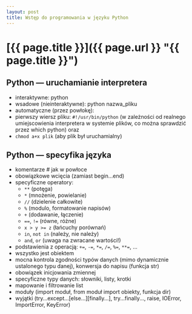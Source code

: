 ```yaml
---
layout: post
title: Wstęp do programowania w języku Python
---
```

# [{{ page.title }}]({{ page.url }} "{{ page.title }}") #

## Python — uruchamianie interpretera ##

*   interaktywne: python
*   wsadowe (nieinteraktywne): python nazwa_pliku
*   automatyczne (przez powłokę):
*   pierwszy wiersz pliku: `#!/usr/bin/python` (w zależności od realnego umiejscowienia interpretera w systemie plików, co można sprawdzić przez which python) oraz
*   `chmod a+x plik` (aby plik był uruchamialny)

## Python — specyfika języka ##

*   komentarze # jak w powłoce
*   obowiązkowe wcięcia (zamiast begin...end)
*   specyficzne operatory:
    *   `**` (potęga)
    *   `*` (mnożenie, powielanie)
    *   `//` (dzielenie całkowite)
    *   `%` (modulo, formatowanie napisów)
    *   `+` (dodawanie, łączenie)
    *   `==`, `!=` (równe, różne)
    *   `x > y >= z` (łańcuchy porównań)
    *   `in`, `not in` (należy, nie należy)
    *   `and`, `or` (uwaga na zwracane wartości!)
*   podstawienia z operacją: `+=`, `-=`, `*=`, `/=`, `%=`, `**=`, ...
*   wszystko jest obiektem
*   mocna kontrola zgodności typów danych (mimo dynamicznie ustalonego typu danej), konwersja do napisu (funkcja str)
*   obowiązek inicjowania zmiennej
*   specyficzne typy danych: słowniki, listy, krotki
*   mapowanie i filtrowanie list
*   moduły (import moduł, from moduł import obiekty, funkcja dir)
*   wyjątki (try...except...[else...][finally...], try...finally..., raise, IOError, ImportError, KeyError)
